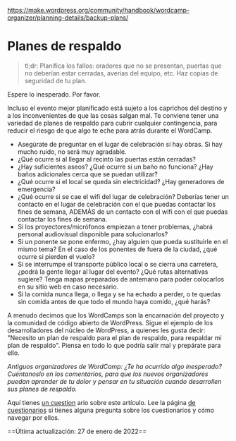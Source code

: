 https://make.wordpress.org/community/handbook/wordcamp-organizer/planning-details/backup-plans/

# Planes de respaldo

> tl;dr: Planifica los fallos: oradores que no se presentan, puertas que no deberían estar cerradas, averías del equipo, etc. Haz copias de seguridad de tu plan.

Espere lo inesperado. Por favor.

Incluso el evento mejor planificado está sujeto a los caprichos del destino y a los inconvenientes de que las cosas salgan mal. Te conviene tener una variedad de planes de respaldo para cubrir cualquier contingencia, para reducir el riesgo de que algo te eche para atrás durante el WordCamp.

- Asegúrate de preguntar en el lugar de celebración si hay obras. Si hay mucho ruido, no será muy agradable.
- ¿Qué ocurre si al llegar al recinto las puertas están cerradas?
- ¿Hay suficientes aseos? ¿Qué ocurre si un baño no funciona? ¿Hay baños adicionales cerca que se puedan utilizar?
- ¿Qué ocurre si el local se queda sin electricidad? ¿Hay generadores de emergencia?
- ¿Qué ocurre si se cae el wifi del lugar de celebración? Deberías tener un contacto en el lugar de celebración con el que puedas contactar los fines de semana, ADEMÁS de un contacto con el wifi con el que puedas contactar los fines de semana.
- Si los proyectores/micrófonos empiezan a tener problemas, ¿habrá personal audiovisual disponible para solucionarlos?
- Si un ponente se pone enfermo, ¿hay alguien que pueda sustituirle en el mismo tema? En el caso de los ponentes de fuera de la ciudad, ¿qué ocurre si pierden el vuelo?
- Si se interrumpe el transporte público local o se cierra una carretera, ¿podrá la gente llegar al lugar del evento? ¿Qué rutas alternativas sugiere? Tenga mapas preparados de antemano para poder colocarlos en su sitio web en caso necesario.
- Si la comida nunca llega, o llega y se ha echado a perder, o te quedas sin comida antes de que todo el mundo haya comido, ¿qué harás?

A menudo decimos que los WordCamps son la encarnación del proyecto y la comunidad de código abierto de WordPress. Sigue el ejemplo de los desarrolladores del núcleo de WordPress, a quienes les gusta decir: "Necesito un plan de respaldo para el plan de respaldo, para respaldar mi plan de respaldo". Piensa en todo lo que podría salir mal y prepárate para ello.

_Antiguos organizadores de WordCamp: ¿Te ha ocurrido algo inesperado? Cuéntanoslo en los comentarios, para que los nuevos organizadores puedan aprender de tu dolor y pensar en tu situación cuando desarrollen sus planes de respaldo._

Aquí tienes [un cuestion](https://wordpress.org/contributor-training/quiz/backup-plans-2/) ario sobre este artículo. Lee la página [de cuestionarios](https://make.wordpress.org/community/handbook/wordcamp-organizer/quizzes/) si tienes alguna pregunta sobre los cuestionarios y cómo navegar por ellos.

==Última actualización: 27 de enero de 2022==